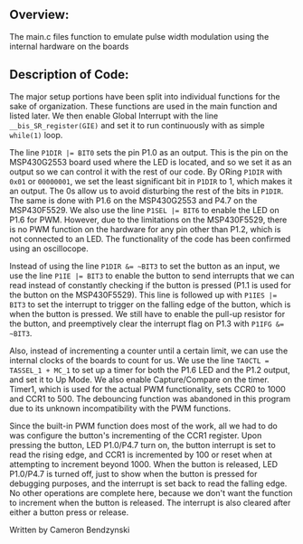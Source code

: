 ## Overview:
The main.c files function to emulate pulse width modulation using the internal hardware on the boards

## Description of Code:
The major setup portions have been split into individual functions for the sake of organization. These functions are used in the main function and listed later. We then enable Global Interrupt with the line `__bis_SR_register(GIE)` and set it to run continuously with as simple `while(1)` loop.

The line `P1DIR |= BIT0` sets the pin P1.0 as an output. This is the pin on the MSP430G2553 board used where the LED is located, and so we set it as an output so we can control it with the rest of our code. By ORing `P1DIR` with `0x01` or `00000001`, we set the least significant bit in `P1DIR` to 1, which makes it an output. The 0s allow us to avoid disturbing the rest of the bits in `P1DIR`. The same is done with P1.6 on the MSP430G2553 and P4.7 on the MSP430F5529. We also use the line `P1SEL |= BIT6` to enable the LED on P1.6 for PWM. However, due to the limitations on the MSP430F5529, there is no PWM function on the hardware for any pin other than P1.2, which is not connected to an LED. The functionality of the code has been confirmed using an oscillocope.

Instead of using the line `P1DIR &= ~BIT3` to set the button as an input, we use the line `P1IE |= BIT3` to enable the button to send interrupts that we can read instead of constantly checking if the button is pressed (P1.1 is used for the button on the MSP430F5529). This line is followed up with `P1IES |= BIT3` to set the interrupt to trigger on the falling edge of the button, which is when the button is pressed. We still have to enable the pull-up resistor for the button, and preemptively clear the interrupt flag on P1.3 with `P1IFG &= ~BIT3`.

Also, instead of incrementing a counter until a certain limit, we can use the internal clocks of the boards to count for us. We use the line `TA0CTL = TASSEL_1 + MC_1` to set up a timer for both the P1.6 LED and the P1.2 output, and set it to Up Mode. We also enable Capture/Compare on the timer. Timer1, which is used for the actual PWM functionality, sets CCR0 to 1000 and CCR1 to 500. The debouncing function was abandoned in this program due to its unknown incompatibility with the PWM functions.

Since the built-in PWM function does most of the work, all we had to do was configure the button's incrementing of the CCR1 register. Upon pressing the button, LED P1.0/P4.7 turn on, the button interrupt is set to read the rising edge, and CCR1 is incremented by 100 or reset when at attempting to increment beyond 1000. When the button is released, LED P1.0/P4.7 is turned off, just to show when the button is pressed for debugging purposes, and the interrupt is set back to read the falling edge. No other operations are complete here, because we don't want the function to increment when the button is released. The interrupt is also cleared after either a button press or release.

Written by Cameron Bendzynski
